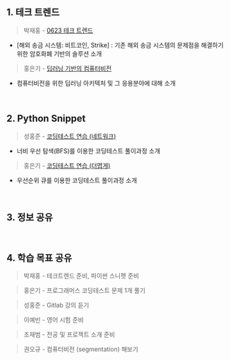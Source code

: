 ## 1. 테크 트렌드

> 박재홍 - [0623 테크 트렌드](https://docs.google.com/document/d/13gzqAOINhNtAMMlULd8JQidMWyDFkNGq97ubg9h5yTA/edit#heading=h.88fn1n8b2bcf)
  - [해외 송금 시스템: 비트코인, Strike] : 기존 해외 송금 시스템의 문제점을 해결하기 위한 암호화폐 기반의 솔루션 소개
> 홍은기 - [딥러닝 기반의 컴퓨터비전](https://drive.google.com/file/d/1gXE9Ahb1EiuDBbEVWcOSCg9mt93zgU4_/view)
  - 컴퓨터비전을 위한 딥러닝 아키텍처 및 그 응용분야에 대해 소개

&nbsp;



## 2. Python Snippet

> 성홍준 - [코딩테스트 연습 (네트워크)](https://programmers.co.kr/learn/courses/30/lessons/43162)
  - 너비 우선 탐색(BFS)를 이용한 코딩테스트 풀이과정 소개
> 홍은기 - [코딩테스트 연습 (더맵게)](https://programmers.co.kr/learn/courses/30/lessons/42587)
  - 우선순위 큐를 이용한 코딩테스트 풀이과정 소개

&nbsp;



## 3. 정보 공유

> 


&nbsp;



## 4. 학습 목표 공유

> 박재홍 - 테크트렌드 준비, 파이썬 스니펫 준비

> 홍은기 - 프로그래머스 코딩테스트 문제 1개 풀기

> 성홍준 - Gitlab 강의 듣기

> 이예빈 - 영어 시험 준비

> 조재범 - 전공 및 프로젝트 소개 준비

> 권오규 - 컴퓨터비전 (segmentation) 해보기

